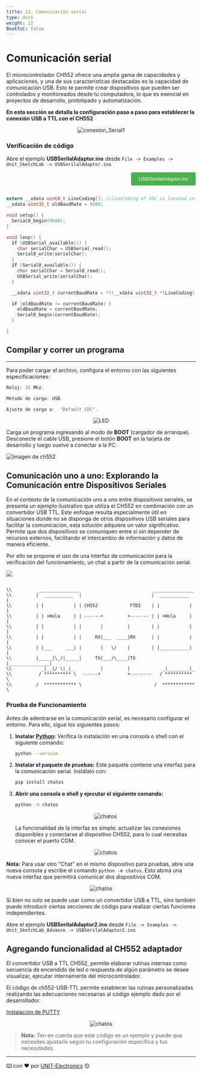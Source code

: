 ```yaml
---
title: 12. Comunicación serial
type: docs
weight: 12
BookToC: false
---
```

# Comunicación serial

El microcontrolador CH552 ofrece una amplia gama de capacidades y aplicaciones, y una de sus características destacadas es la capacidad de comunicación USB. Esto te permite crear dispositivos que pueden ser controlados y monitoreados desde tu computadora, lo que es esencial en proyectos de desarrollo, prototipado y automatización.

**En esta sección se detalla la configuración paso a paso para establecer la conexión USB a TTL con el CH552**


<p align="center">
    <img src="/docs/12-Comunicacion_serial/images/conexion2.png" alt="conexion_Serial1">
</p>

### Verificación de código

Abre el ejemplo **USBSerilalAdaptor.ino** desde   `File -> Examples -> Unit_SketchLab -> USBSerilalAdaptor.ino`


<div style="text-align: right;">
    <a href="/docs/12-Comunicacion_serial/code/serial.ino" download="USBSerilalAdaptor.ino">
        <button style="background-color: #4CAF50; color: white; padding: 10px 20px; border: none; border-radius: 4px; cursor: pointer;">
            USBSerilalAdaptor.ino
        </button>
    </a>
</div>

```c

extern __xdata uint8_t LineCoding[]; //lineCoding of CDC is located in this array
__xdata uint32_t oldBaudRate = 9600;

void setup() {
  Serial0_begin(9600);
}

void loop() {
  if (USBSerial_available()) {
    char serialChar = USBSerial_read();
    Serial0_write(serialChar);
  }
  if (Serial0_available()) {
    char serialChar = Serial0_read();
    USBSerial_write(serialChar);
  }

  __xdata uint32_t currentBaudRate = *((__xdata uint32_t *)LineCoding); //both linecoding and sdcc are little-endian

  if (oldBaudRate != currentBaudRate) {
    oldBaudRate = currentBaudRate;
    Serial0_begin(currentBaudRate);
  }

}
```
## Compilar y correr un programa
---
Para poder cargar el archivo, configura el entorno con las siguientes especificaciones:

```C
Reloj: 16 Mhz.

Método de carga: USB.

Ajuste de carga a:  "Default CDC".
```


<p align="center">
    <img src="/docs/4-Salidas_digitales/images/config.png" alt="LED">
</p>


Carga un programa ingresando al modo de <strong>BOOT</strong> (cargador de arranque). Desconecte el cable USB, presione el botón <strong>BOOT</strong> en la tarjeta de desarrollo y luego vuelve a conectar a la PC.

<img src="/docs/3-Compilador_mcs51/images/pc_ch.png" alt="Imagen de ch552">

## Comunicación uno a uno: Explorando la Comunicación entre Dispositivos Seriales

En el contexto de la comunicación uno a uno entre dispositivos seriales, se presenta un ejemplo ilustrativo que utiliza el CH552 en combinación con un convertidor USB TTL. Este enfoque resulta especialmente útil en situaciones donde no se disponga de otros dispositivos USB seriales para facilitar la comunicación, esta solución adquiere un valor significativo. Permite que dos dispositivos se comuniquen entre sí sin depender de recursos externos, facilitando el intercambio de información y datos de manera eficiente.

Por ello se propone el uso de una interfaz de comunicación para la verificación del funcionamiento, un chat a partir de la comunicación serial.


![](/docs/12-Comunicacion_serial/images/py_code.png)

```

\\          _______________                            _______________  
\\         |  ___________  |                          |  ___________  |    
\\         | |           | | CH552            FTDI    | |           | |
\\         | | >Hola     | | ------+         +------- | | >Hola     | |
\\         | |           | |       |         |        | |           | |
\\         | |           | |     RX|___  ____|RX      | |           | |
\\         | |___     ___| |       |   \/    |        | |___________| |
\\         |_____|\_/|_____|     TX|___/\____|TX      |_______________|
\\           _|__|/ \|_|_          |         |            _|________|_
\\          / ********** \  ------+          +--------   / ********** \
\\         /  ************ \                           /  ************  \
```




### Prueba de Funcionamiento

<!-- <div style="text-align: right;">
    <a href="/docs/12-Comunicacion_serial/code/interface_Serial.zip" download="interface_Serial.zip">
        <button style="background-color: #4CAF50; color: white; padding: 10px 20px; border: none; border-radius: 4px; cursor: pointer;">
            Interface_Serial.zip
        </button>
    </a>
</div> -->

Antes de adentrarse en la comunicación serial, es necesario configurar el entorno. Para ello, sigue los siguientes pasos:

1. **Instalar [Python](https://www.python.org/):** Verifica la instalación en una consola o shell con el siguiente comando:
   
    ```bash
    python --version
    ```

2. **Instalar el paquete de pruebas:** Este paquete contiene una interfaz para la comunicación serial. Instálalo con:

    ```bash 
    pip install chatos 
    ```


3. **Abrir una consola o shell y ejecutar el siguiente comando:**

    ```bash 
    python -m chatos
    ```


    <div style="text-align: center;">
       <img src="/docs/12-Comunicacion_serial/images/chatos.png" alt="chatos">
    </div>


    La funcionalidad de la interfaz es simple: actualizar las conexiones disponibles y conectarse al dispositivo CH552, para lo cual necesitas conocer el puerto COM.

    <div style="text-align: center;">
       <img src="/docs/12-Comunicacion_serial/images/chatos_connect.png" alt="chatos">
    </div>



**Nota:** Para usar otro "Chat" en el mismo dispositivo para pruebas, abre una nueva consola y escribe el comando `python -m chatos`. Esto abrirá una nueva interfaz que permitirá comunicar dos dispositivos COM.


  <div style="text-align: center;">
      <img src="/docs/12-Comunicacion_serial/images/test_code.png" alt="chatos">
  </div>

Si bien no solo se puede usar como un convertidor USB a TTL, sino también puede introducir ciertas secciones de código para realizar ciertas funciones independientes.

Abre el ejemplo **USBSerilalAdaptor2.ino** desde   `File -> Examples -> Unit_SketchLab_Advance -> USBSerilalAdaptor2.ino`


## Agregando funcionalidad al CH552 adaptador
 

El convertidor USB a TTL CH552, permite elaborar rutinas internas como secuencia de encendido de led o respuesta de algún parámetro se desee visualizar, ejecutar internamente del microcontrolador.


El código de ch552-USB-TTL permite establecer las rutinas personalizadas realizando las adecuaciones necesarias al código ejemplo dado por el desarrollador.


[Instalación de PUTTY](https://putty.org/)

  <div style="text-align: center;">
      <img src="/docs/12-Comunicacion_serial/images/test_code2.png" alt="chatos">
  </div>


> **Nota:** Ten en cuenta que este código es un ejemplo y puede que necesites ajustarlo según tu configuración específica y tus necesidades.







---
⌨️ con ❤️ por [UNIT-Electronics](https://github.com/UNIT-Electronics) 😊